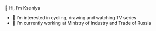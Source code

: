 👋 Hi, I’m Kseniya
- 👀 I’m interested in cycling, drawing and watching TV series
- 🌱 I’m currently working at Ministry of Industry and Trade of Russia

<!---
kseniyakiryushina/kseniyakiryushina is a ✨ special ✨ repository because its `README.md` (this file) appears on your GitHub profile.
You can click the Preview link to take a look at your changes.
--->
